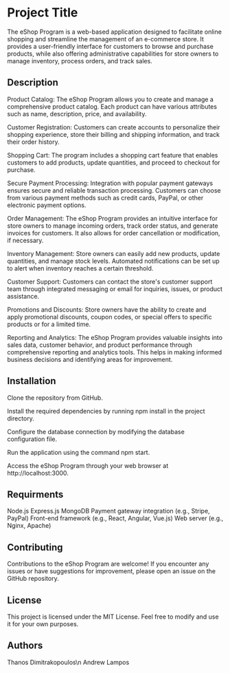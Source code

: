 # Project Title

The eShop Program is a web-based application designed to facilitate online shopping and streamline the management of an e-commerce store. It provides a user-friendly interface for customers to browse and purchase products, while also offering administrative capabilities for store owners to manage inventory, process orders, and track sales.

## Description

Product Catalog: The eShop Program allows you to create and manage a comprehensive product catalog. Each product can have various attributes such as name, description, price, and availability.

Customer Registration: Customers can create accounts to personalize their shopping experience, store their billing and shipping information, and track their order history.

Shopping Cart: The program includes a shopping cart feature that enables customers to add products, update quantities, and proceed to checkout for purchase.

Secure Payment Processing: Integration with popular payment gateways ensures secure and reliable transaction processing. Customers can choose from various payment methods such as credit cards, PayPal, or other electronic payment options.

Order Management: The eShop Program provides an intuitive interface for store owners to manage incoming orders, track order status, and generate invoices for customers. It also allows for order cancellation or modification, if necessary.

Inventory Management: Store owners can easily add new products, update quantities, and manage stock levels. Automated notifications can be set up to alert when inventory reaches a certain threshold.

Customer Support: Customers can contact the store's customer support team through integrated messaging or email for inquiries, issues, or product assistance.

Promotions and Discounts: Store owners have the ability to create and apply promotional discounts, coupon codes, or special offers to specific products or for a limited time.

Reporting and Analytics: The eShop Program provides valuable insights into sales data, customer behavior, and product performance through comprehensive reporting and analytics tools. This helps in making informed business decisions and identifying areas for improvement.

## Installation
Clone the repository from GitHub.

Install the required dependencies by running npm install in the project directory.

Configure the database connection by modifying the database configuration file.

Run the application using the command npm start.

Access the eShop Program through your web browser at http://localhost:3000.

## Requirments

Node.js
Express.js
MongoDB
Payment gateway integration (e.g., Stripe, PayPal)
Front-end framework (e.g., React, Angular, Vue.js)
Web server (e.g., Nginx, Apache)

## Contributing

Contributions to the eShop Program are welcome! If you encounter any issues or have suggestions for improvement, please open an issue on the GitHub repository.

## License

This project is licensed under the MIT License. Feel free to modify and use it for your own purposes.

## Authors

Thanos Dimitrakopoulos\n
Andrew Lampos
